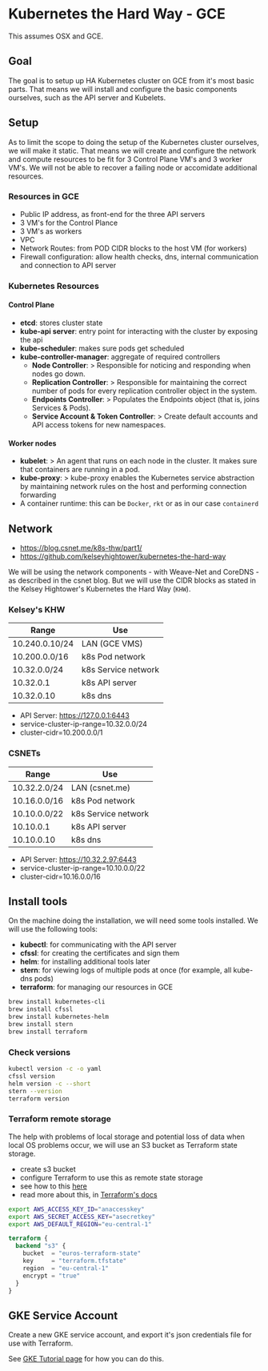 # Kubernetes the Hard Way - GCE

This assumes OSX and GCE.

## Goal

The goal is to setup up HA Kubernetes cluster on GCE from it's most basic parts.
That means we will install and configure the basic components ourselves, such as the API server and Kubelets.

## Setup

As to limit the scope to doing the setup of the Kubernetes cluster ourselves, we will make it static.
That means we will create and configure the network and compute resources to be fit for 3 Control Plane VM's and 3 worker VM's.
We will not be able to recover a failing node or accomidate additional resources.

### Resources in GCE

* Public IP address, as front-end for the three API servers
* 3 VM's for the Control Plance
* 3 VM's as workers
* VPC
* Network Routes: from POD CIDR blocks to the host VM (for workers)
* Firewall configuration: allow health checks, dns, internal communication and connection to API server

### Kubernetes Resources

#### Control Plane

* **etcd**: stores cluster state
* **kube-api server**: entry point for interacting with the cluster by exposing the api
* **kube-scheduler**: makes sure pods get scheduled
* **kube-controller-manager**: aggregate of required controllers
  * **Node Controller**: > Responsible for noticing and responding when nodes go down.
  * **Replication Controller**:  > Responsible for maintaining the correct number of pods for every replication controller object in the system.
  * **Endpoints Controller**: > Populates the Endpoints object (that is, joins Services & Pods).
  * **Service Account & Token Controller**: > Create default accounts and API access tokens for new namespaces.

#### Worker nodes

* **kubelet**: > An agent that runs on each node in the cluster. It makes sure that containers are running in a pod.
* **kube-proxy**: > kube-proxy enables the Kubernetes service abstraction by maintaining network rules on the host and performing connection forwarding
* A container runtime: this can be `Docker`, `rkt` or as in our case `containerd`

## Network

* https://blog.csnet.me/k8s-thw/part1/
* https://github.com/kelseyhightower/kubernetes-the-hard-way

We will be using the network components - with Weave-Net and CoreDNS - as described in the csnet blog.
But we will use the CIDR blocks as stated in the Kelsey Hightower's Kubernetes the Hard Way (`KHW`).

### Kelsey's KHW


| Range         | Use                |
|-------------- |------------------- |
|10.240.0.10/24	| LAN (GCE VMS)      |
|10.200.0.0/16 	| k8s Pod network    |
|10.32.0.0/24 	| k8s Service network|
|10.32.0.1 	    | k8s API server     |
|10.32.0.10 	  | k8s dns            |

* API Server: https://127.0.0.1:6443
* service-cluster-ip-range=10.32.0.0/24
* cluster-cidr=10.200.0.0/1


### CSNETs

| Range         | Use                |
|-------------- |------------------- |
|10.32.2.0/24 	| LAN (csnet.me)     |
|10.16.0.0/16 	| k8s Pod network    |
|10.10.0.0/22 	| k8s Service network|
|10.10.0.1 	    | k8s API server     |
|10.10.0.10 	  | k8s dns            |

* API Server: https://10.32.2.97:6443
* service-cluster-ip-range=10.10.0.0/22
* cluster-cidr=10.16.0.0/16


## Install tools

On the machine doing the installation, we will need some tools installed.
We will use the following tools:

* **kubectl**: for communicating with the API server
* **cfssl**: for creating the certificates and sign them
* **helm**: for installing additional tools later
* **stern**: for viewing logs of multiple pods at once (for example, all kube-dns pods)
* **terraform**: for managing our resources in GCE

```bash
brew install kubernetes-cli
brew install cfssl
brew install kubernetes-helm
brew install stern
brew install terraform
```

### Check versions

```bash
kubectl version -c -o yaml
cfssl version
helm version -c --short
stern --version
terraform version
```

### Terraform remote storage

The help with problems of local storage and potential loss of data when local OS problems occur, 
we will use an S3 bucket as Terraform state storage.

* create s3 bucket
* configure Terraform to use this as remote state storage
* see how to this [here](https://medium.com/@jessgreb01/how-to-terraform-locking-state-in-s3-2dc9a5665cb6)
* read more about this, in [Terraform's docs](https://www.terraform.io/docs/backends/types/s3.html)

```bash
export AWS_ACCESS_KEY_ID="anaccesskey"
export AWS_SECRET_ACCESS_KEY="asecretkey"
export AWS_DEFAULT_REGION="eu-central-1"
```

```terraform
terraform {
  backend "s3" {
    bucket  = "euros-terraform-state"
    key     = "terraform.tfstate"
    region  = "eu-central-1"
    encrypt = "true"
  }
}

```

## GKE Service Account

Create a new GKE service account, and export it's json credentials file for use with Terraform.

See [GKE Tutorial page](https://cloud.google.com/docs/authentication/production) for how you can do this.